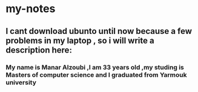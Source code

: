 # my-notes 
##  I cant download ubunto until now because a few problems in my laptop , so i will write a description here:
### My name is Manar Alzoubi ,I am 33 years old ,my studing is Masters of computer science and I graduated from Yarmouk university 

